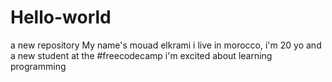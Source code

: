 # Hello-world
a new repository
My name's mouad elkrami i live in morocco, i'm 20 yo and a new student at the #freecodecamp i'm excited about learning programming
